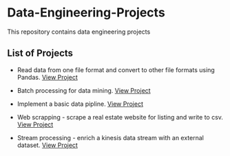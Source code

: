# Data-Engineering-Projects

This repository contains data engineering projects

## List of Projects
+ Read data from one file format and convert to other file formats using Pandas. [View Project](https://github.com/EnaSmoak/Blossom-Academy-Data-Engineering-Fall-2019/tree/master/read-and-convert-with-pandas-master)

+ Batch processing for data mining. [View Project](https://github.com/EnaSmoak/Blossom-Academy-Data-Engineering-Fall-2019/tree/master/batch_processing-master)

+ Implement a basic data pipline. [View Project](https://github.com/EnaSmoak/Blossom-Academy-Data-Engineering-Fall-2019/tree/master/end-to-end-ETL-pipeline-master)

+ Web scrapping - scrape a real estate website for listing and write to csv. [View Project](https://github.com/EnaSmoak/Blossom-Academy-Data-Engineering-Fall-2019/tree/master/web-scraping-master)

+ Stream processing - enrich a kinesis data stream with an external dataset. [View Project](https://github.com/EnaSmoak/Blossom-Academy-Data-Engineering-Fall-2019/tree/master/stream-processing-master)

